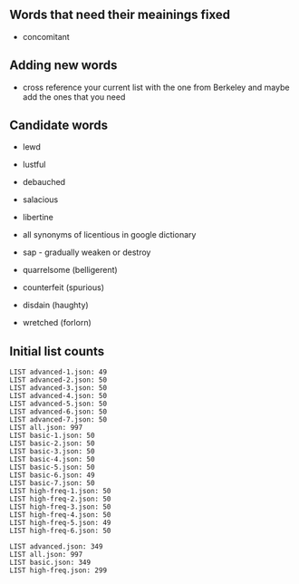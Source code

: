 
## Words that need their meainings fixed
- concomitant

## Adding new words
- cross reference your current list with the one from Berkeley and maybe
add the ones that you need

## Candidate words
- lewd
- lustful
- debauched
- salacious
- libertine
- all synonyms of licentious in google dictionary

- sap - gradually weaken or destroy
- quarrelsome (belligerent)
- counterfeit (spurious)
- disdain (haughty)
- wretched (forlorn)


## Initial list counts

```
LIST advanced-1.json: 49
LIST advanced-2.json: 50
LIST advanced-3.json: 50
LIST advanced-4.json: 50
LIST advanced-5.json: 50
LIST advanced-6.json: 50
LIST advanced-7.json: 50
LIST all.json: 997
LIST basic-1.json: 50
LIST basic-2.json: 50
LIST basic-3.json: 50
LIST basic-4.json: 50
LIST basic-5.json: 50
LIST basic-6.json: 49
LIST basic-7.json: 50
LIST high-freq-1.json: 50
LIST high-freq-2.json: 50
LIST high-freq-3.json: 50
LIST high-freq-4.json: 50
LIST high-freq-5.json: 49
LIST high-freq-6.json: 50

LIST advanced.json: 349
LIST all.json: 997
LIST basic.json: 349
LIST high-freq.json: 299
```


